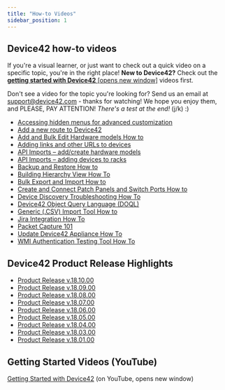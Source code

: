 ```yaml
---
title: "How-to Videos"
sidebar_position: 1
---
```


## Device42 how-to videos

If you're a visual learner, or just want to check out a quick video on a specific topic, you're in the right place! **New to Device42?** Check out the [**getting started with Device42** \[opens new window\]](https://www.youtube.com/playlist?list=PLJ9je_qSNumJ-rMzIXUufY-XsbrwWfeCR) videos first.

Don't see a video for the topic you're looking for? Send us an email at [support@device42.com](mailto:support@device42.com) - thanks for watching! We hope you enjoy them, and PLEASE, PAY ATTENTION! _There's a test at the end!_ (j/k) :)

- [Accessing hidden menus for advanced customization](how-to-videos/accessing-hidden-menus-for-advanced-customization.md)
- [Add a new route to Device42](how-to-videos/add-a-new-route-to-device42.md)
- [Add and Bulk Edit Hardware models How to](how-to-videos/add-and-bulk-edit-hardware-models-how-to.md)
- [Adding links and other URLs to devices](how-to-videos/adding-links-and-other-urls-to-devices.md)
- [API Imports – add/create hardware models](how-to-videos/api-imports-add-create-hardware-models.md)
- [API Imports – adding devices to racks](how-to-videos/api-imports-adding-devices-to-racks.md)
- [Backup and Restore How to](how-to-videos/backup-and-restore-how-to.md)
- [Building Hierarchy View How To](how-to-videos/building-hierarchy-view-how-to.md)
- [Bulk Export and Import How to](how-to-videos/bulk-export-import-how-to.md)
- [Create and Connect Patch Panels and Switch Ports How to](how-to-videos/create-and-connect-patch-panels-and-switch-ports-how-to.md)
- [Device Discovery Troubleshooting How To](how-to-videos/device-discovery-troubleshooting-how-to.md)
- [Device42 Object Query Language (DOQL)](how-to-videos/device42-object-query-language-doql.md)
- [Generic (.CSV) Import Tool How to](how-to-videos/generic-csv-import-tool-how-to.md)
- [Jira Integration How To](how-to-videos/jira-integration-how-to.md)
- [Packet Capture 101](how-to-videos/packet-capture-101.md)
- [Update Device42 Appliance How To](how-to-videos/update-device42-appliance-how-to.md)
- [WMI Authentication Testing Tool How To](how-to-videos/wmi-authentication-testing-tool-how-to.md)

## Device42 Product Release Highlights

 - [Product Release v.18.10.00](https://device42.wistia.com/medias/hag4m368we)
 - [Product Release v.18.09.00](https://device42.wistia.com/medias/gb4syoi0wx)
 - [Product Release v.18.08.00](https://device42.wistia.com/medias/l3x1y01udz)
 - [Product Release v.18.07.00](https://device42.wistia.com/medias/erimhq4j28)
 - [Product Release v.18.06.00](https://device42.wistia.com/medias/erimhq4j28)
 - [Product Release v.18.05.00](https://device42.wistia.com/medias/5m8tqfpqyq)
 - [Product Release v.18.04.00](https://device42.wistia.com/medias/42cd5o1jhq)
 - [Product Release v.18.03.00](https://device42.wistia.com/medias/ru8vw54kha)
 - [Product Release v.18.01.00](https://www.youtube.com/watch?v=ieiVtbjL-q4)


## Getting Started Videos (YouTube)

[Getting Started with Device42](https://www.youtube.com/playlist?list=PLJ9je_qSNumJ-rMzIXUufY-XsbrwWfeCR) (on YouTube, opens new window)

